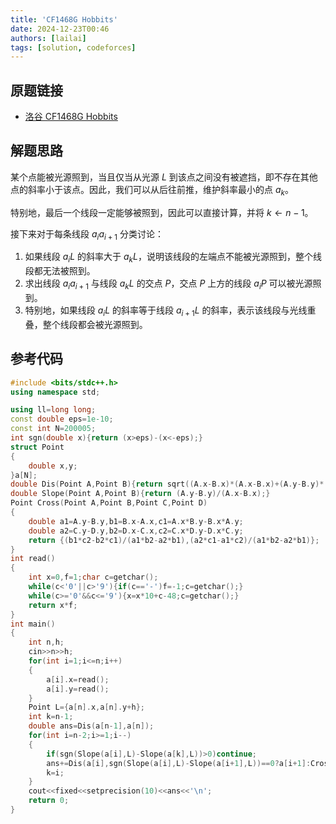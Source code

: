```yaml
---
title: 'CF1468G Hobbits'
date: 2024-12-23T00:46
authors: [lailai]
tags: [solution, codeforces]
---
```


## 原题链接

- [洛谷 CF1468G Hobbits](https://www.luogu.com.cn/problem/CF1468G)

<!-- truncate -->

## 解题思路

某个点能被光源照到，当且仅当从光源 $L$ 到该点之间没有被遮挡，即不存在其他点的斜率小于该点。因此，我们可以从后往前推，维护斜率最小的点 $a_k$。

特别地，最后一个线段一定能够被照到，因此可以直接计算，并将 $k \gets n-1$。

接下来对于每条线段 $a_ia_{i+1}$ 分类讨论：

1. 如果线段 $a_iL$ 的斜率大于 $a_kL$，说明该线段的左端点不能被光源照到，整个线段都无法被照到。
2. 求出线段 $a_ia_{i+1}$ 与线段 $a_kL$ 的交点 $P$，交点 $P$ 上方的线段 $a_iP$ 可以被光源照到。
3. 特别地，如果线段 $a_iL$ 的斜率等于线段 $a_{i+1}L$ 的斜率，表示该线段与光线重叠，整个线段都会被光源照到。

## 参考代码

```cpp
#include <bits/stdc++.h>
using namespace std;

using ll=long long;
const double eps=1e-10;
const int N=200005;
int sgn(double x){return (x>eps)-(x<-eps);}
struct Point
{
	double x,y;
}a[N];
double Dis(Point A,Point B){return sqrt((A.x-B.x)*(A.x-B.x)+(A.y-B.y)*(A.y-B.y));}
double Slope(Point A,Point B){return (A.y-B.y)/(A.x-B.x);}
Point Cross(Point A,Point B,Point C,Point D)
{
	double a1=A.y-B.y,b1=B.x-A.x,c1=A.x*B.y-B.x*A.y;
	double a2=C.y-D.y,b2=D.x-C.x,c2=C.x*D.y-D.x*C.y;
	return {(b1*c2-b2*c1)/(a1*b2-a2*b1),(a2*c1-a1*c2)/(a1*b2-a2*b1)};
}
int read()
{
	int x=0,f=1;char c=getchar();
	while(c<'0'||c>'9'){if(c=='-')f=-1;c=getchar();}
	while(c>='0'&&c<='9'){x=x*10+c-48;c=getchar();}
	return x*f;
}
int main()
{
	int n,h;
	cin>>n>>h;
	for(int i=1;i<=n;i++)
	{
		a[i].x=read();
		a[i].y=read();
	}
	Point L={a[n].x,a[n].y+h};
	int k=n-1;
	double ans=Dis(a[n-1],a[n]);
	for(int i=n-2;i>=1;i--)
	{
		if(sgn(Slope(a[i],L)-Slope(a[k],L))>0)continue;
		ans+=Dis(a[i],sgn(Slope(a[i],L)-Slope(a[i+1],L))==0?a[i+1]:Cross(a[i],a[i+1],a[k],L));
		k=i;
	}
	cout<<fixed<<setprecision(10)<<ans<<'\n';
	return 0;
}
```
